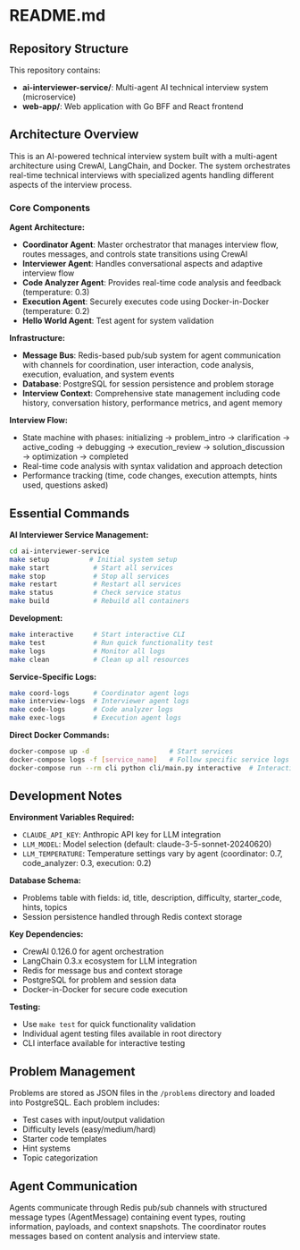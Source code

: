 # README.md

## Repository Structure

This repository contains:
- **ai-interviewer-service/**: Multi-agent AI technical interview system (microservice)
- **web-app/**: Web application with Go BFF and React frontend

## Architecture Overview

This is an AI-powered technical interview system built with a multi-agent architecture using CrewAI, LangChain, and Docker. The system orchestrates real-time technical interviews with specialized agents handling different aspects of the interview process.

### Core Components

**Agent Architecture:**
- **Coordinator Agent**: Master orchestrator that manages interview flow, routes messages, and controls state transitions using CrewAI
- **Interviewer Agent**: Handles conversational aspects and adaptive interview flow
- **Code Analyzer Agent**: Provides real-time code analysis and feedback (temperature: 0.3)
- **Execution Agent**: Securely executes code using Docker-in-Docker (temperature: 0.2)
- **Hello World Agent**: Test agent for system validation

**Infrastructure:**
- **Message Bus**: Redis-based pub/sub system for agent communication with channels for coordination, user interaction, code analysis, execution, evaluation, and system events
- **Database**: PostgreSQL for session persistence and problem storage
- **Interview Context**: Comprehensive state management including code history, conversation history, performance metrics, and agent memory

**Interview Flow:**
- State machine with phases: initializing → problem_intro → clarification → active_coding → debugging → execution_review → solution_discussion → optimization → completed
- Real-time code analysis with syntax validation and approach detection
- Performance tracking (time, code changes, execution attempts, hints used, questions asked)

## Essential Commands

**AI Interviewer Service Management:**
```bash
cd ai-interviewer-service
make setup          # Initial system setup
make start           # Start all services  
make stop            # Stop all services
make restart         # Restart all services
make status          # Check service status
make build           # Rebuild all containers
```

**Development:**
```bash
make interactive     # Start interactive CLI
make test            # Run quick functionality test
make logs            # Monitor all logs
make clean           # Clean up all resources
```

**Service-Specific Logs:**
```bash
make coord-logs      # Coordinator agent logs
make interview-logs  # Interviewer agent logs  
make code-logs       # Code analyzer logs
make exec-logs       # Execution agent logs
```

**Direct Docker Commands:**
```bash
docker-compose up -d                    # Start services
docker-compose logs -f [service_name]   # Follow specific service logs
docker-compose run --rm cli python cli/main.py interactive  # Interactive mode
```

## Development Notes

**Environment Variables Required:**
- `CLAUDE_API_KEY`: Anthropic API key for LLM integration
- `LLM_MODEL`: Model selection (default: claude-3-5-sonnet-20240620)
- `LLM_TEMPERATURE`: Temperature settings vary by agent (coordinator: 0.7, code_analyzer: 0.3, execution: 0.2)

**Database Schema:**
- Problems table with fields: id, title, description, difficulty, starter_code, hints, topics
- Session persistence handled through Redis context storage

**Key Dependencies:**
- CrewAI 0.126.0 for agent orchestration
- LangChain 0.3.x ecosystem for LLM integration  
- Redis for message bus and context storage
- PostgreSQL for problem and session data
- Docker-in-Docker for secure code execution

**Testing:**
- Use `make test` for quick functionality validation
- Individual agent testing files available in root directory
- CLI interface available for interactive testing

## Problem Management

Problems are stored as JSON files in the `/problems` directory and loaded into PostgreSQL. Each problem includes:
- Test cases with input/output validation
- Difficulty levels (easy/medium/hard)
- Starter code templates
- Hint systems
- Topic categorization

## Agent Communication

Agents communicate through Redis pub/sub channels with structured message types (AgentMessage) containing event types, routing information, payloads, and context snapshots. The coordinator routes messages based on content analysis and interview state.